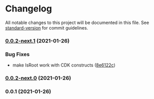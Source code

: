 # Changelog

All notable changes to this project will be documented in this file. See [standard-version](https://github.com/conventional-changelog/standard-version) for commit guidelines.

### [0.0.2-next.1](https://github.com/awslabs/concise-constructs/compare/v0.0.2-next.0...v0.0.2-next.1) (2021-01-26)

### Bug Fixes

- make IsRoot work with CDK constructs ([8e6122c](https://github.com/awslabs/concise-constructs/commit/8e6122cd5746a9d4291697b5709601f14742406b))

### [0.0.2-next.0](https://github.com/awslabs/concise-constructs/compare/v0.0.1...v0.0.2-next.0) (2021-01-26)

### 0.0.1 (2021-01-26)

